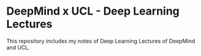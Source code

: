 # DeepMind x UCL - Deep Learning Lectures

This repository includes my notes of Deep Learning Lectures of DeepMind and UCL. 

